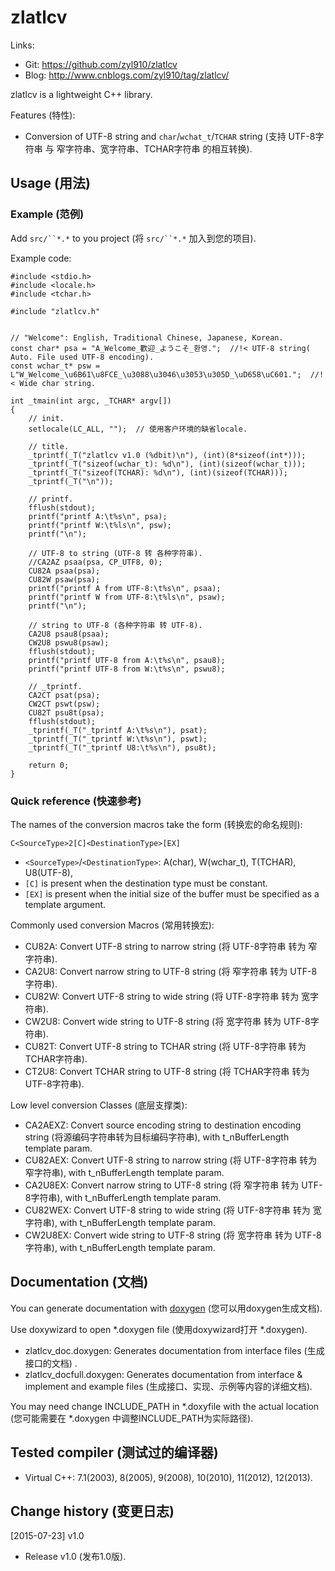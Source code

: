 # zlatlcv

Links:

* Git:	https://github.com/zyl910/zlatlcv
* Blog:	http://www.cnblogs.com/zyl910/tag/zlatlcv/

zlatlcv is a lightweight C++ library.

Features (特性):

* Conversion of UTF-8 string and `char`/`wchat_t`/`TCHAR` string  (支持 UTF-8字符串 与 窄字符串、宽字符串、TCHAR字符串 的相互转换).

## Usage (用法)

### Example (范例)

Add `src/``*.*` to you project (将 `src/``*.*` 加入到您的项目).

Example code:

	#include <stdio.h>
	#include <locale.h>
	#include <tchar.h>
	
	#include "zlatlcv.h"
	
	
	// "Welcome": English, Traditional Chinese, Japanese, Korean.
	const char* psa = "A_Welcome_歡迎_ようこそ_환영.";	//!< UTF-8 string( Auto. File used UTF-8 encoding).
	const wchar_t* psw = L"W_Welcome_\u6B61\u8FCE_\u3088\u3046\u3053\u305D_\uD658\uC601.";	//!< Wide char string.
	
	int _tmain(int argc, _TCHAR* argv[])
	{
		// init.
		setlocale(LC_ALL, "");	// 使用客户环境的缺省locale.
	
		// title.
		_tprintf(_T("zlatlcv v1.0 (%dbit)\n"), (int)(8*sizeof(int*)));
		_tprintf(_T("sizeof(wchar_t): %d\n"), (int)(sizeof(wchar_t)));
		_tprintf(_T("sizeof(TCHAR): %d\n"), (int)(sizeof(TCHAR)));
		_tprintf(_T("\n"));
	
		// printf.
		fflush(stdout);
		printf("printf A:\t%s\n", psa);
		printf("printf W:\t%ls\n", psw);
		printf("\n");
	
		// UTF-8 to string (UTF-8 转 各种字符串).
		//CA2AZ psaa(psa, CP_UTF8, 0);
		CU82A psaa(psa);
		CU82W psaw(psa);
		printf("printf A from UTF-8:\t%s\n", psaa);
		printf("printf W from UTF-8:\t%ls\n", psaw);
		printf("\n");
	
		// string to UTF-8 (各种字符串 转 UTF-8).
		CA2U8 psau8(psaa);
		CW2U8 pswu8(psaw);
		fflush(stdout);
		printf("printf UTF-8 from A:\t%s\n", psau8);
		printf("printf UTF-8 from W:\t%s\n", pswu8);
	
		// _tprintf.
		CA2CT psat(psa);
		CW2CT pswt(psw);
		CU82T psu8t(psa);
		fflush(stdout);
		_tprintf(_T("_tprintf A:\t%s\n"), psat);
		_tprintf(_T("_tprintf W:\t%s\n"), pswt);
		_tprintf(_T("_tprintf U8:\t%s\n"), psu8t);
	
		return 0;
	}


### Quick reference (快速参考)

The names of the conversion macros take the form (转换宏的命名规则):

	C<SourceType>2[C]<DestinationType>[EX]

* `<SourceType>`/`<DestinationType>`: A(char), W(wchar_t), T(TCHAR), U8(UTF-8), 
* `[C]` is present when the destination type must be constant.
* `[EX]` is present when the initial size of the buffer must be specified as a template argument.

Commonly used conversion Macros (常用转换宏):

* CU82A: Convert UTF-8 string to narrow string (将 UTF-8字符串 转为 窄字符串).
* CA2U8: Convert narrow string to UTF-8 string (将 窄字符串 转为 UTF-8字符串).
* CU82W: Convert UTF-8 string to wide string (将 UTF-8字符串 转为 宽字符串).
* CW2U8: Convert wide string to UTF-8 string (将 宽字符串 转为 UTF-8字符串).
* CU82T: Convert UTF-8 string to TCHAR string (将 UTF-8字符串 转为 TCHAR字符串).
* CT2U8: Convert TCHAR string to UTF-8 string (将 TCHAR字符串 转为 UTF-8字符串).

Low level conversion Classes (底层支撑类):

* CA2AEXZ: Convert source encoding string to destination encoding string (将源编码字符串转为目标编码字符串), with t_nBufferLength template param.
* CU82AEX: Convert UTF-8 string to narrow string (将 UTF-8字符串 转为 窄字符串), with t_nBufferLength template param.
* CA2U8EX: Convert narrow string to UTF-8 string (将 窄字符串 转为 UTF-8字符串), with t_nBufferLength template param.
* CU82WEX: Convert UTF-8 string to wide string (将 UTF-8字符串 转为 宽字符串), with t_nBufferLength template param.
* CW2U8EX: Convert wide string to UTF-8 string (将 宽字符串 转为 UTF-8字符串), with t_nBufferLength template param.



## Documentation (文档)

You can generate documentation with [doxygen](http://www.stack.nl/~dimitri/doxygen/index.html) (您可以用doxygen生成文档).

Use doxywizard to open *.doxygen file (使用doxywizard打开 *.doxygen).

* zlatlcv_doc.doxygen: Generates documentation from interface files (生成接口的文档) .
* zlatlcv_docfull.doxygen: Generates documentation from interface & implement and example files (生成接口、实现、示例等内容的详细文档).

You may need change INCLUDE_PATH in *.doxyfile with the actual location (您可能需要在 *.doxygen 中调整INCLUDE_PATH为实际路径).


## Tested compiler (测试过的编译器)

* Virtual C++: 7.1(2003), 8(2005), 9(2008), 10(2010), 11(2012), 12(2013).



## Change history (变更日志)

[2015-07-23] v1.0

* Release v1.0 (发布1.0版).
